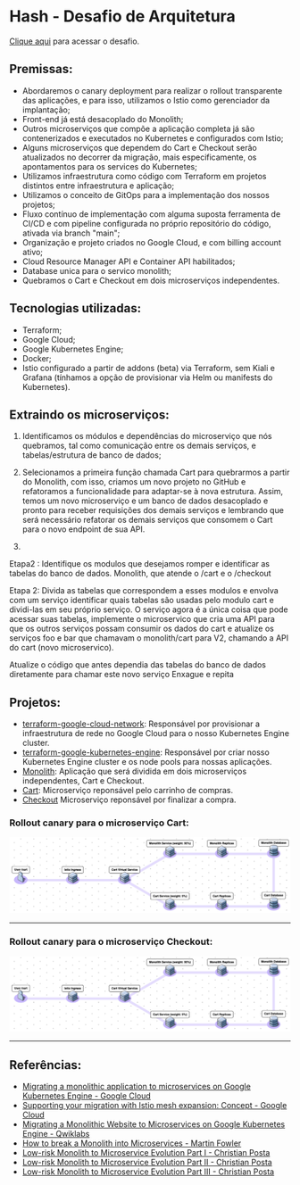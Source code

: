 # Hash - Desafio de Arquitetura

[Clique aqui](https://github.com/hashlab/hiring/blob/master/challenges/pt-br/sre-challenge.md) para acessar o desafio.

## Premissas:

- Abordaremos o canary deployment para realizar o rollout transparente das aplicações, e para isso, utilizamos o Istio como gerenciador da implantação;
- Front-end já está desacoplado do Monolith;
- Outros microserviços que compõe a aplicação completa já são contenerizados e executados no Kubernetes e configurados com Istio;
- Alguns microserviços que dependem do Cart e Checkout serão atualizados no decorrer da migração, mais especificamente, os apontamentos para os services do Kubernetes;
- Utilizamos infraestrutura como código com Terraform em projetos distintos entre infraestrutura e aplicação;
- Utilizamos o conceito de GitOps para a implementação dos nossos projetos;
- Fluxo contínuo de implementação com alguma suposta ferramenta de CI/CD e com pipeline configurada no próprio repositório do código, ativada via branch "main";
- Organização e projeto criados no Google Cloud, e com billing account ativo;
- Cloud Resource Manager API e Container API habilitados;
- Database unica para o servico monolith;
- Quebramos o Cart e Checkout em dois microserviços independentes.

## Tecnologias utilizadas:

- Terraform;
- Google Cloud;
- Google Kubernetes Engine;
- Docker;
- Istio configurado a partir de addons (beta) via Terraform, sem Kiali e Grafana (tínhamos a opção de provisionar via Helm ou manifests do Kubernetes).

## Extraindo os microserviços:

1. Identificamos os módulos e dependências do microserviço que nós quebramos, tal como comunicação entre os demais serviços, e tabelas/estrutura de banco de dados;

2. Selecionamos a primeira função chamada Cart para quebrarmos a partir do  Monolith, com isso, criamos um novo projeto no GitHub e refatoramos a funcionalidade para adaptar-se à nova estrutura. Assim, temos um novo microserviço e um banco de dados desacoplado e pronto para receber requisições dos demais serviços e lembrando que será necessário refatorar os demais serviços que consomem o Cart para o novo endpoint de sua API.

3.

Etapa2 : Identifique os modulos que desejamos romper e identificar as tabelas do banco de dados.
Monolith, que atende o /cart e o /checkout

Etapa 2: Divida as tabelas que correspondem a esses modulos e envolva com um serviço
	identificar quais tabelas são usadas pelo modulo cart e dividi-las em seu próprio serviço. O serviço agora é a única coisa que pode acessar suas tabelas, implemente o microservico que cria uma API para que os outros serviços possam consumir os dados do cart e atualize os serviços foo e bar que chamavam o monolith/cart para V2, chamando a API do cart (novo microservico).

Atualize o código que antes dependia das tabelas do banco de dados diretamente para chamar este novo serviço
Enxague e repita

## Projetos:

- [terraform-google-cloud-network](https://github.com/letsrockthefuture/terraform-google-cloud-network): Responsável por provisionar a infraestrutura de rede no Google Cloud para o nosso Kubernetes Engine cluster.
- [terraform-google-kubernetes-engine](https://github.com/letsrockthefuture/terraform-google-cloud-kubernetes-engine): Responsável por criar nosso Kubernetes Engine cluster e os node pools para nossas aplicações.
- [Monolith](https://github.com/letsrockthefuture/monolith): Aplicação que será dividida em dois microserviços independentes, Cart e Checkout.
- [Cart](https://github.com/letsrockthefuture/cart): Microserviço reponsável pelo carrinho de compras.
- [Checkout](https://github.com/letsrockthefuture/checkout) Microserviço reponsável por finalizar a compra.

### Rollout canary para o microserviço Cart:

![alt text](images/cart_canary.png)

---

### Rollout canary para o microserviço Checkout:

![alt text](images/cart_canary.png)

---

## Referências:

- [Migrating a monolithic application to microservices on Google Kubernetes Engine - Google Cloud](https://cloud.google.com/solutions/migrating-a-monolithic-app-to-microservices-gke)
- [Supporting your migration with Istio mesh expansion: Concept - Google Cloud](https://cloud.google.com/solutions/supporting-your-migration-with-istio-mesh-expansion-concept)
- [Migrating a Monolithic Website to Microservices on Google Kubernetes Engine - Qwiklabs](https://www.qwiklabs.com/focuses/11953?parent=catalog)
- [How to break a Monolith into Microservices - Martin Fowler](https://martinfowler.com/articles/break-monolith-into-microservices.html)
- [Low-risk Monolith to Microservice Evolution Part I - Christian Posta](https://blog.christianposta.com/microservices/low-risk-monolith-to-microservice-evolution/)
- [Low-risk Monolith to Microservice Evolution Part II - Christian Posta](https://blog.christianposta.com/microservices/low-risk-monolith-to-microservice-evolution-part-ii/)
- [Low-risk Monolith to Microservice Evolution Part III - Christian Posta](https://blog.christianposta.com/microservices/low-risk-monolith-to-microservice-evolution-part-iii/)